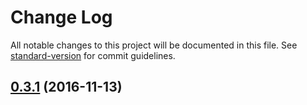 # Change Log

All notable changes to this project will be documented in this file. See
[standard-version](https://github.com/conventional-changelog/standard-version)
for commit guidelines.

<a name="0.3.1"></a>

## [0.3.1](https://github.com/uetchy/juno/compare/v0.3.0...v0.3.1) (2016-11-13)
